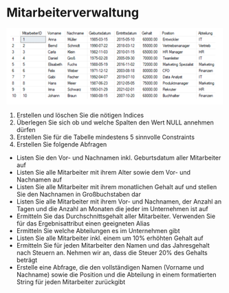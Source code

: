 # Mitarbeiterverwaltung

![](SCR-20231228-ohto.png)

1. Erstellen und löschen Sie die nötigen Indices
2. Überlegen Sie sich ob und welche Spalten den Wert NULL annehmen dürfen
3. Erstellen Sie für die Tabelle mindestens 5 sinnvolle Constraints
4. Erstellen Sie folgende Abfragen

-   Listen Sie den Vor- und Nachnamen inkl. Geburtsdatum aller Mitarbeiter auf
-   Listen Sie alle Mitarbeiter mit ihrem Alter sowie dem Vor- und Nachnamen auf
-   Listen Sie alle Mitarbeiter mit ihrem monatlichen Gehalt auf und stellen Sie den Nachnamen in Großbuchstaben dar
-   Listen Sie alle Mitarbeiter mit ihrem Vor- und Nachnamen, der Anzahl an Tagen und die Anzahl an Monaten die jeder im Unternehmen ist auf
-   Ermitteln Sie das Durchschnittsgehalt aller Mitarbeiter. Verwenden Sie für das Ergebnisattribut einen geeigneten Alias
-   Ermitteln Sie welche Abteilungen es im Unternehmen gibt
-   Listen Sie alle Mitarbeiter inkl. einem um 10% erhöhten Gehalt auf
-   Ermitteln Sie für jeden Mitarbeiter den Namen und das Jahresgehalt nach Steuern an. Nehmen wir an, dass die Steuer 20% des Gehalts beträgt
-   Erstelle eine Abfrage, die den vollständigen Namen (Vorname und Nachname) sowie die Position und die Abteilung in einem formatierten String für jeden Mitarbeiter zurückgibt
